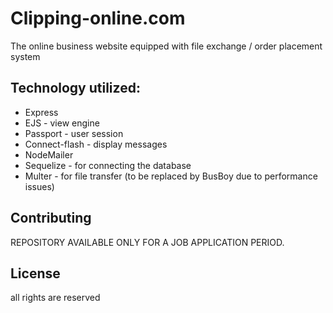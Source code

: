 # Clipping-online.com
The online business website equipped with file exchange / order placement system

## Technology utilized:
- Express
- EJS - view engine
- Passport - user session
- Connect-flash - display messages
- NodeMailer
- Sequelize - for connecting the database
- Multer - for file transfer (to be replaced by BusBoy due to performance issues)

## Contributing

REPOSITORY AVAILABLE ONLY FOR A JOB APPLICATION PERIOD. 

## License

all rights are reserved
